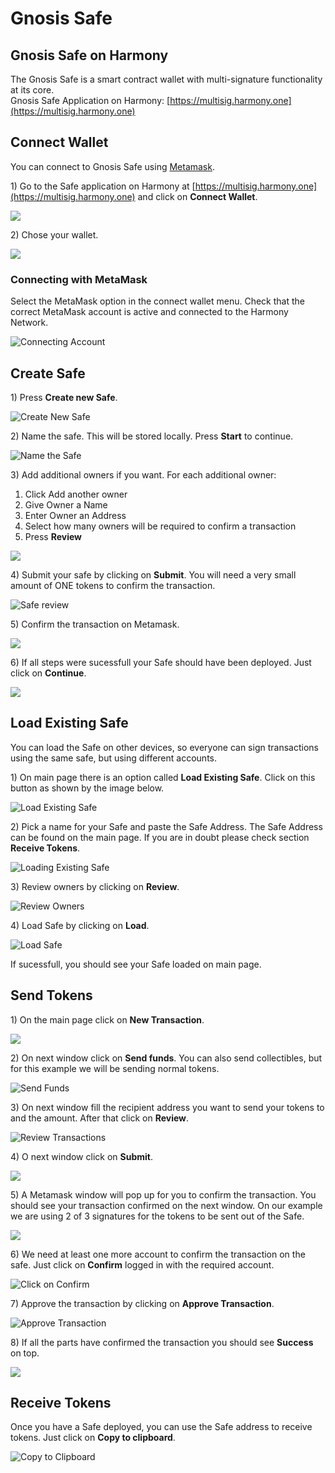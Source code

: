 # Gnosis Safe

## Gnosis Safe on Harmony

The Gnosis Safe is a smart contract wallet with multi-signature functionality at its core. \
Gnosis Safe Application on Harmony: [https://multisig.harmony.one](https://multisig.harmony.one)

## Connect Wallet

You can connect to Gnosis Safe using [Metamask](../metamask-wallet.md).

1\) Go to the Safe application on Harmony at [https://multisig.harmony.one](https://multisig.harmony.one) and click on **Connect Wallet**.

![](../../../../.gitbook/assets/gnosis-safe1.png)

2\) Chose your wallet.

![](../../../../.gitbook/assets/gnosis-safe2.png)

### Connecting with MetaMask

Select the MetaMask option in the connect wallet menu. Check that the correct MetaMask account is active and connected to the Harmony Network.

![Connecting Account](../../../../.gitbook/assets/gnosis-safe3.png)

## Create Safe

1\) Press **Create new Safe**.

![Create New Safe](../../../../.gitbook/assets/gnosis-safe4.png)

2\) Name the safe. This will be stored locally. Press **Start** to continue.

![Name the Safe](../../../../.gitbook/assets/gnosis-safe5.png)

3\) Add additional owners if you want. For each additional owner:

1. Click Add another owner
2. Give Owner a Name
3. Enter Owner an Address
4. Select how many owners will be required to confirm a transaction
5. Press **Review**

![](<../../../../.gitbook/assets/gnosis-safe6 (1).png>)

4\) Submit your safe by clicking on **Submit**. You will need a very small amount of ONE tokens to confirm the transaction.

![Safe review](../../../../.gitbook/assets/gnosis-safe7.png)

5\) Confirm the transaction on Metamask.

![](../../../../.gitbook/assets/gnosis-safe8.png)

6\) If all steps were sucessfull your Safe should have been deployed. Just click on **Continue**.

![](../../../../.gitbook/assets/gnosis-safe9.png)

## Load Existing Safe

You can load the Safe on other devices, so everyone can sign transactions using the same safe, but using different accounts.

1\) On main page there is an option called **Load Existing Safe**. Click on this button as shown by the image below.

![Load Existing Safe](../../../../.gitbook/assets/gnosis-safe11.png)

2\) Pick a name for your Safe and paste the Safe Address. The Safe Address can be found on the main page. If you are in doubt please check section **Receive Tokens**.

![Loading Existing Safe](../../../../.gitbook/assets/gnosis-safe12.png)

3\) Review owners by clicking on **Review**.

![Review Owners](../../../../.gitbook/assets/gnosis-safe13.png)

4\) Load Safe by clicking on **Load**.

![Load Safe](../../../../.gitbook/assets/gnosis-safe14.png)

If sucessfull, you should see your Safe loaded on main page.

## Send Tokens

1\) On the main page click on **New Transaction**.

![](../../../../.gitbook/assets/gnosis-safe15.png)

2\) On next window click on **Send funds**. You can also send collectibles, but for this example we will be sending normal tokens.

![Send Funds](../../../../.gitbook/assets/gnosis-safe16.png)

3\) On next window fill the recipient address you want to send your tokens to and the amount. After that click on **Review**.

![Review Transactions](../../../../.gitbook/assets/gnosis-safe17.png)

4\) O next window click on **Submit**.

![](../../../../.gitbook/assets/gnosis-safe18.png)

5\) A Metamask window will pop up for you to confirm the transaction. You should see your transaction confirmed on the next window. On our example we are using 2 of 3 signatures for the tokens to be sent out of the Safe.

![](../../../../.gitbook/assets/gnosis-safe19.png)

6\) We need at least one more account to confirm the transaction on the safe. Just click on **Confirm** logged in with the required account.

![Click on Confirm](../../../../.gitbook/assets/gnosis-safe20.png)

7\) Approve the transaction by clicking on **Approve Transaction**.

![Approve Transaction](../../../../.gitbook/assets/gnosis-safe21.png)

8\) If all the parts have confirmed the transaction you should see **Success** on top.

![](../../../../.gitbook/assets/gnosis-safe22.png)

## Receive Tokens

Once you have a Safe deployed, you can use the Safe address to receive tokens. Just click on **Copy to clipboard**.

![Copy to Clipboard](../../../../.gitbook/assets/gnosis-safe10.png)
